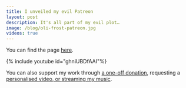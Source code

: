 ```yaml
---
title: I unveiled my evil Patreon
layout: post
description: It's all part of my evil plot…
image: /blog/oli-frost-patreon.jpg
videos: true
---
```


You can find the page <a href="https://www.patreon.com/OliFrost/membership">here</a>.

{% include youtube id="ghniUBDfAAI"%}

You can also support my work through <a href="https://ko-fi.com/olifrost">a one-off donation</a>, requesting a <a href="https://ko-fi.com/olifrost/commissions"> personalised video, or [streaming my music](/stream)</a>.
